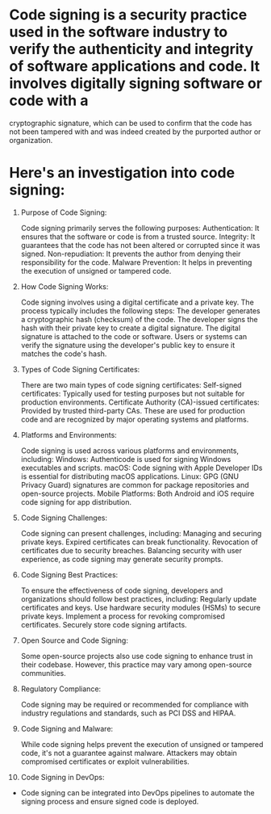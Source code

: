 # Code signing is a security practice used in the software industry to verify the authenticity and integrity of software applications and code. It involves digitally signing software or code with a 
cryptographic signature, which can be used to confirm that the code has not been tampered with and was indeed created by the purported author or organization. 
# Here's an investigation into code signing:

1. Purpose of Code Signing:

   Code signing primarily serves the following purposes:
        Authentication: It ensures that the software or code is from a trusted source.
        Integrity: It guarantees that the code has not been altered or corrupted since it was signed.
        Non-repudiation: It prevents the author from denying their responsibility for the code.
        Malware Prevention: It helps in preventing the execution of unsigned or tampered code.

2. How Code Signing Works:

    Code signing involves using a digital certificate and a private key. The process typically includes the following steps:
        The developer generates a cryptographic hash (checksum) of the code.
        The developer signs the hash with their private key to create a digital signature.
        The digital signature is attached to the code or software.
        Users or systems can verify the signature using the developer's public key to ensure it matches the code's hash.

3. Types of Code Signing Certificates:

    There are two main types of code signing certificates:
        Self-signed certificates: Typically used for testing purposes but not suitable for production environments.
        Certificate Authority (CA)-issued certificates: Provided by trusted third-party CAs. These are used for production code and are recognized by major operating systems and platforms.

4. Platforms and Environments:

    Code signing is used across various platforms and environments, including:
        Windows: Authenticode is used for signing Windows executables and scripts.
        macOS: Code signing with Apple Developer IDs is essential for distributing macOS applications.
        Linux: GPG (GNU Privacy Guard) signatures are common for package repositories and open-source projects.
        Mobile Platforms: Both Android and iOS require code signing for app distribution.

5. Code Signing Challenges:

    Code signing can present challenges, including:
        Managing and securing private keys.
        Expired certificates can break functionality.
        Revocation of certificates due to security breaches.
        Balancing security with user experience, as code signing may generate security prompts.

6. Code Signing Best Practices:

    To ensure the effectiveness of code signing, developers and organizations should follow best practices, including:
        Regularly update certificates and keys.
        Use hardware security modules (HSMs) to secure private keys.
        Implement a process for revoking compromised certificates.
        Securely store code signing artifacts.

7. Open Source and Code Signing:

    Some open-source projects also use code signing to enhance trust in their codebase. However, this practice may vary among open-source communities.

8. Regulatory Compliance:

    Code signing may be required or recommended for compliance with industry regulations and standards, such as PCI DSS and HIPAA.

9. Code Signing and Malware:

    While code signing helps prevent the execution of unsigned or tampered code, it's not a guarantee against malware. Attackers may obtain compromised certificates or exploit vulnerabilities.

10. Code Signing in DevOps:
- Code signing can be integrated into DevOps pipelines to automate the signing process and ensure signed code is deployed.


